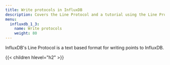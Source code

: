 ```yaml
---
title: Write protocols in InfluxDB
description: Covers the Line Protocol and a tutorial using the Line Protocol to write data to InfluxDB.
menu:
  influxdb_1_3:
    name: Write protocols
    weight: 80
---
```


InfluxDB's Line Protocol is a text based format for writing points to InfluxDB.

{{< children hlevel="h2" >}}
